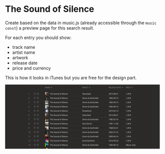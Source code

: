 # The Sound of Silence 

Create based on the data in music.js (already accessible through the `music` `const`) a preview page for this search result.

For each entry you should show:
- track name
- artist name
- artwork
- release date
- price and currency

This is how it looks in iTunes but you are free for the design part.

![preview](./assets/img/preview.png)